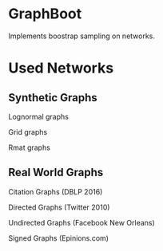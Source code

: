 # GraphBoot

Implements boostrap sampling on networks. 

<h1>Used Networks</h1>
<h2>Synthetic Graphs</h2>
<p>Lognormal graphs</p>
<p>Grid graphs</p>
<p>Rmat graphs</p>
<h2>Real World Graphs</h2>
<p>Citation Graphs (DBLP 2016)</p>
<p>Directed Graphs (Twitter 2010)</p>
<p>Undirected Graphs (Facebook New Orleans)</p>
<p>Signed Graphs (Epinions.com)</p>
